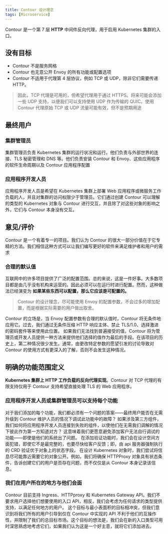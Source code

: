 ```yaml
---
title: Contour 设计理念
tags: [Microservice]
---
```


Contour 是一个第 7 层 **HTTP** 中间件反向代理，用于启用 Kubernetes 集群的入口。

## 没有目标

- Contour 不是服务网格
- Contour 也无意公开 Envoy 的所有功能或配置选项
- Contour 不适用于代理第 4 层协议，例如 TCP 或 UDP，除非它们需要传递 HTTP。

> 因此，TCP 代理是可用的，但希望代理用于通过 HTTPS。将来可能会添加一些 UDP 支持，以便我们可以支持使用 UDP 作为传输的 QUIC。使用 Contour 代理原始 TCP 或 UDP 流量可能有效，但不是预期用途

## 最终用户

### 集群管理员

集群管理员负责 Kubernetes 集群的运行状况和运行。他们负责与外部世界的连接、TLS 秘密管理和 DNS 等。他们负责安装 Contour 和 Envoy、这些应用程序的软件生命周期以及 Contour 应用程序配置

### 应用程序开发人员

应用程序开发人员是希望在 Kubernetes 集群上部署 Web 应用程序或微服务工作负载的人，并且对集群的访问权限少于管理员。它们通过创建 Contour 可以理解的类型的 Kubernetes 对象与 Contour 进行交互，并且除了对这些对象的影响之外，它们与 Contour 本身没有交互。

## 意见/评价

Contour 是一个有着专一的项目。我们认为 Contour 的很大一部分价值在于它专精的方法。我们相信这种方式可以让我们编写更好的软件来满足维护者和用户的需求

### 合理的默认值

互联网中的许多项目提供了广泛的配置范围。总的来说，这是一件好事。大多数项目都是由几乎没有机构来运营的。因此必须可以在运行时进行配置。然而，这种做法已经演变为 **如果某些东西可以配置，那么它应该是可配置的。**

> Contour 的设计理念，尽可能使用 Envoy 的配置参数，不会过多的增加配置，而是根据实际需要的用户做出取舍。

Contour 的立场是，当 Envoy 配置参数有合理的默认值时，Contour 将无条件地应用它。过去，我们通过无条件压缩 HTTP 响应主体、禁止 TLS/1.0、选择激进的密码套件等来使用此位置。
如果我们无法找到普遍接受的值，Contour 将为管理员或开发人员提供一种方法来提供他们选择的值作为最后的手段。在该项目的历史上，第二种情况很少发生。通常，由更改特定参数的愿望引发的讨论导致对 Contour 的使用方式有更深入的了解，否则不会发生这种情况。

## 明确的功能范围定义

**Kubernetes 集群上 HTTP 工作负载的反向代理实现**。Contour 对 TCP 代理的有限支持仅用于 Contour 支持希望直接处理 TLS 的 Web 应用程序。

### 应用程序开发人员或集群管理员可以支持每个功能

对于我们添加的每个功能，我们都必须有一个问题的答案——最终用户能否在无需升级到 Contour 维护人员的情况下调试此功能中的故障？
如果涉及第三方组件，我们如何将应用程序开发人员连接到失败的组件，以使他们在无需我们调解的情况下彼此作为第一方知道对方？
这意味着我们更愿意避免添加客户无法自行调试的功能——即使是他们的系统出了问题。
在添加验证功能时，我们会在设计空间方面犯错，即使它不是最完整的，也要尽快给客户反馈；即，由 api 服务器强制执行的 CRD 验证优于对象上的状态字段。
在设计 Kubernetes 对象时，我们尝试将信息尽可能靠近需要它的对象公开。例如，我们将确保 HTTPProxy 对象具有状态条件，告诉创建它们的用户是否存在问题，而不仅仅是从 Contour 本身记录该信息。

### 我们在用户所在的地方与他们会面

Contour 目前支持 Ingress、HTTPproxy 和 Kubernetes Gateway API。我们不要求用户选择他们想要使用的入口 API，相反，我们会考虑为任何请求的类型提供支持，以满足任何地方的用户。
这个目标与最小表面积的目标相冲突，但我们意识到将我们所有的用户引导到仅在 Contour 中实现的 API 不利于他们的互操作性，并限制了我们的总目标市场。这个目标的想法是，我们会在新的入口类型可用时深思熟虑地考虑它们，如果我们认为这是一个好主意，就将它们添加进去。

